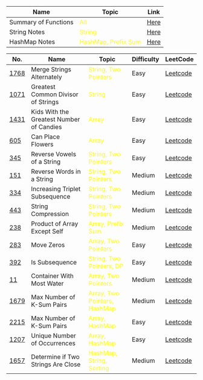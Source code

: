 
| Name       | Topic       | Link  
| ---         |    ----     |          ---               
| Summary of Functions |  <span style="color:yellow">All</span> | [Here](https://github.com/leileili1010/leetcode/blob/main/Commonly%20used%20methods.md) 
| String Notes |  <span style="color:yellow">String</span> | [Here](https://github.com/leileili1010/leetcode/blob/main/String/Notes.md) 
| HashMap Notes |  <span style="color:yellow">HashMap, Prefix Sum</span> | [Here](https://github.com/leileili1010/leetcode/blob/main/Hash%20Map/Hash%20Map%20Learning%20Notes.md) 



| No.         | Name       | Topic   | Difficulty   | LeetCode
| ---         |    ----     |          ---  |          ---  |   ---  |       
| [1768](https://github.com/leileili1010/leetcode/blob/main/String/Practice/1768.%20Merge%20Strings%20Alternately_easy.md)     | Merge Strings Alternately|  <span style="color:yellow">String, Two Pointers </span> |Easy  | [Leetcode](https://leetcode.com/problems/merge-strings-alternately/description/?envType=study-plan-v2&envId=leetcode-75)
| [1071](https://github.com/leileili1010/leetcode/blob/main/String/Practice/1071.%20Greatest%20Common%20Divisor%20of%20Strings_easy.md)     | Greatest Common Divisor of Strings|  <span style="color:yellow">String</span> |Easy | [Leetcode](https://leetcode.com/problems/greatest-common-divisor-of-strings/?envType=study-plan-v2&envId=leetcode-75)  
| [1431](https://github.com/leileili1010/leetcode/blob/main/Array/1431.%20Kids%20With%20the%20Greatest%20Number%20of%20Candies_easy.md)| Kids With the Greatest Number of Candies|  <span style="color:yellow">Array</span> |Easy | [Leetcode](https://leetcode.com/problems/kids-with-the-greatest-number-of-candies/?envType=study-plan-v2&envId=leetcode-75)
| [605](https://github.com/leileili1010/leetcode/blob/main/Array/605.%20Can%20Place%20Flowers_easy.md)| Can Place Flowers|  <span style="color:yellow">Array</span> |Easy | [Leetcode](https://leetcode.com/problems/can-place-flowers/description/?envType=study-plan-v2&envId=leetcode-75)
| [345](https://github.com/leileili1010/leetcode/blob/main/String/Practice/345.%20Reverse%20Vowels%20of%20a%20String_easy.md)| Reverse Vowels of a String|  <span style="color:yellow">String, Two Pointers</span> |Easy | [Leetcode](https://leetcode.com/problems/reverse-vowels-of-a-string/description/?envType=study-plan-v2&envId=leetcode-75)
| [151](https://github.com/leileili1010/leetcode/blob/main/String/Practice/151.%20Reverse%20Words%20in%20a%20String_medium.md)| Reverse Words in a String|  <span style="color:yellow">String, Two Pointers</span> |Medium | [Leetcode](https://leetcode.com/problems/reverse-words-in-a-string/description/?envType=study-plan-v2&envId=leetcode-75)
| [334](https://github.com/leileili1010/leetcode/blob/main/String/Practice/151.%20Reverse%20Words%20in%20a%20String_medium.md)| Increasing Triplet Subsequence|  <span style="color:yellow">String, Two Pointers</span> |Medium | [Leetcode](https://leetcode.com/problems/increasing-triplet-subsequence/description/?envType=study-plan-v2&envId=leetcode-75)
| [443](https://github.com/leileili1010/leetcode/blob/main/String/Practice/443.%20String%20Compression_medium.md)| String Compression|  <span style="color:yellow">String, Two Pointers</span> |Medium | [Leetcode](https://leetcode.com/problems/string-compression/description/?envType=study-plan-v2&envId=leetcode-75)
| [238](https://github.com/leileili1010/leetcode/blob/main/Array/238.%20Product%20of%20Array%20Except%20Self_medium.md)| Product of Array Except Self|  <span style="color:yellow">Array, Prefix Sum</span> |Medium | [Leetcode](https://leetcode.com/problems/product-of-array-except-self/description/?envType=study-plan-v2&envId=leetcode-75)
| [283](https://github.com/leileili1010/leetcode/blob/main/Array/283.%20Move%20Zeroes_easy.md)| Move Zeros|  <span style="color:yellow">Array, Two Pointers</span> |Easy | [Leetcode](https://leetcode.com/problems/move-zeroes/?envType=study-plan-v2&envId=leetcode-75)
| [392](https://github.com/leileili1010/leetcode/blob/main/Array/392.%20Is%20Subsequence_easy.md)| Is Subsequence|  <span style="color:yellow">String, Two Pointers, DP</span> |Easy | [Leetcode](https://leetcode.com/problems/is-subsequence/description/?envType=study-plan-v2&envId=leetcode-75)
| [11](https://github.com/leileili1010/leetcode/blob/main/Array/11.%20Container%20With%20Most%20Water_medium.md)| Container With Most Water| <span style="color:yellow">Array, Two Pointers</span> |Medium | [Leetcode](https://leetcode.com/problems/container-with-most-water/description/?envType=study-plan-v2&envId=leetcode-75)
| [1679](https://github.com/leileili1010/leetcode/blob/main/Array/1679.%20Max%20Number%20of%20K-Sum%20Pairs_medium.md)| Max Number of K-Sum Pairs| <span style="color:yellow">Array, Two Pointers, HashMap</span> |Medium | [Leetcode](https://leetcode.com/problems/max-number-of-k-sum-pairs/description/?envType=study-plan-v2&envId=leetcode-75)
| [2215](https://github.com/leileili1010/leetcode/blob/main/Hash%20Map/2215.%20Find%20the%20Difference%20of%20Two%20Arrays_esay.md)| Max Number of K-Sum Pairs| <span style="color:yellow">Array, HashMap</span> |Easy | [Leetcode](https://leetcode.com/problems/find-the-difference-of-two-arrays/description/?envType=study-plan-v2&envId=leetcode-75)
| [1207](https://github.com/leileili1010/leetcode/blob/main/Hash%20Map/1207.%20Unique%20Number%20of%20Occurrences_easy.md)| Unique Number of Occurrences | <span style="color:yellow">Array, HashMap</span> |Easy | [Leetcode](https://leetcode.com/problems/unique-number-of-occurrences/description/?envType=study-plan-v2&envId=leetcode-75)
| [1657](https://github.com/leileili1010/leetcode/blob/main/Hash%20Map/1657.%20Determine%20if%20Two%20Strings%20Are%20Close_medium.md)| Determine if Two Strings Are Close | <span style="color:yellow">HashMap, String, Sorting</span> |Medium | [Leetcode](https://leetcode.com/problems/determine-if-two-strings-are-close/description/?envType=study-plan-v2&envId=leetcode-75)



